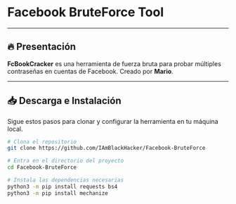 # Facebook BruteForce Tool

--------------------------------------------------------

## 🔥 Presentación

**FcBookCracker** es una herramienta de fuerza bruta para probar múltiples contraseñas en cuentas de Facebook. Creado por **Mario**.

---

## 📥 Descarga e Instalación

Sigue estos pasos para clonar y configurar la herramienta en tu máquina local.

```bash
# Clona el repositorio
git clone https://github.com/IAmBlackHacker/Facebook-BruteForce

# Entra en el directorio del proyecto
cd Facebook-BruteForce

# Instala las dependencias necesarias
python3 -m pip install requests bs4
python3 -m pip install mechanize
